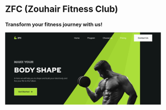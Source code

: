 # ZFC (Zouhair Fitness Club)   
### Transform your fitness journey with us!   
![Landing Page](/assets/img/zfc.png)
